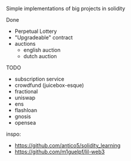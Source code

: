 Simple implementations of big projects in solidity

Done
* Perpetual Lottery
* "Upgradeable" contract
* auctions
  * english auction
  * dutch auction

TODO
* subscription service
* crowdfund (juicebox-esque)
* fractional
* uniswap
* ens
* flashloan
* gnosis
* opensea

inspo:
* https://github.com/antico5/solidity_learning
* https://github.com/m1guelpf/lil-web3
